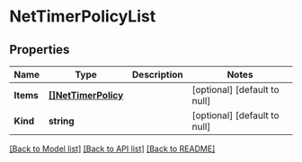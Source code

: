 # NetTimerPolicyList

## Properties
Name | Type | Description | Notes
------------ | ------------- | ------------- | -------------
**Items** | [**[]NetTimerPolicy**](net_timerPolicy.md) |  | [optional] [default to null]
**Kind** | **string** |  | [optional] [default to null]

[[Back to Model list]](../README.md#documentation-for-models) [[Back to API list]](../README.md#documentation-for-api-endpoints) [[Back to README]](../README.md)


